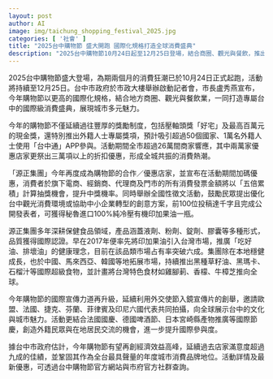 ```yaml
---
layout: post
author: AI
image: img/taichung_shopping_festival_2025.jpg
categories: [ '社會' ]
title: "2025台中購物節 盛大開跑 國際化規格打造全球消費盛典"  
description: "2025台中購物節10月24日起至12月25日登場，結合商圈、觀光與餐飲，推出百萬元現金與好宅大獎，外籍人士專屬獎項吸引逾50國參與，26萬店家響應，源正集團加碼五倍抽獎機會並舉辦觀光創意徵文，國際宣傳涵蓋多國外交使節，預估創造經濟效益新高。"  "
---
```

2025台中購物節盛大登場，為期兩個月的消費狂潮已於10月24日正式起跑，活動將持續至12月25日。台中市政府於市政大樓舉辦啟動記者會，市長盧秀燕宣布，今年購物節以更高的國際化規格，結合地方商圈、觀光與餐飲業，一同打造專屬台中的國際級消費盛典，展現城市多元魅力。  

今年的購物節不僅延續過往豐厚的獎勵制度，包括壓軸頭獎「好宅」及最高百萬元的現金獎，還特別推出外籍人士專屬獎項，預計吸引超過50個國家、1萬名外籍人士使用「台中通」APP參與。活動期間全市超過26萬間商家響應，其中兩萬家優惠店家更祭出三萬項以上的折扣優惠，形成全城共振的消費熱潮。  

「源正集團」今年再度成為購物節的合作／優惠店家，並宣布在活動期間加碼優惠，消費者於旗下電商、經銷商、代理商及門市的所有消費發票金額將以「五倍累積」計算抽獎機會，提升中獎機率。同時舉辦全國性徵文活動，鼓勵民眾提出優化台中觀光消費環境或協助中小企業轉型的創意方案，前100位投稿達千字且完成公開發表者，可獲得秘魯進口100%純冷壓有機印加果油一瓶。  

源正集團多年深耕保健食品領域，產品涵蓋液劑、粉劑、錠劑、膠囊等多種形式，品質獲得國際認證。早在2017年便率先將印加果油引入台灣市場，推廣「吃好油、排壞油」的健康理念，目前在該品類市場占有率突破六成。集團除在本地穩健成長，也於中國、馬來西亞、韓國等地拓展市場，持續推出黑種草籽油、黑瑪卡、石榴汁等國際超級食物，並計畫將台灣特色食材如雞腳莿、香檬、牛樟芝推向全球。  

今年購物節的國際宣傳力道再升級，延續利用外交使節入鏡宣傳片的創舉，邀請歐盟、法國、捷克、芬蘭、菲律賓及印尼六國代表共同拍攝，向全球展示台中的文化與城市魅力。活動更結合法國國慶、德國啤酒節、日本宮崎縣產物推廣等國際節慶，創造外籍民眾與在地居民交流的機會，進一步提升國際參與度。  

據台中市政府估計，今年購物節有望再創經濟效益高峰，延續過去店家滿意度超過九成的佳績，並鞏固其作為全台最具聲量的年度城市消費品牌地位。活動詳情及最新優惠，可透過台中購物節官方網站與市府官方社群查詢。